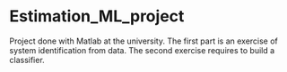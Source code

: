 # Estimation_ML_project
Project done with Matlab at the university. 
The first part is an exercise of system identification from data. The second exercise requires to build a classifier.
